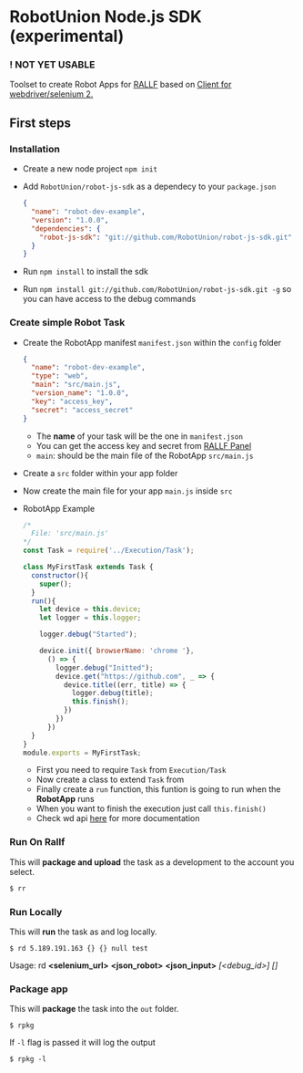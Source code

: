 # RobotUnion Node.js SDK (experimental)
### ! NOT YET USABLE

Toolset to create Robot Apps for [RALLF](https://ralf.robotunion.net)
based on [Client for webdriver/selenium 2.](https://github.com/admc/wd)


## First steps
### Installation
* Create a new node project `npm init`
* Add `RobotUnion/robot-js-sdk` as a dependecy to your `package.json`

  ```json
  {
    "name": "robot-dev-example",
    "version": "1.0.0",
    "dependencies": {
      "robot-js-sdk": "git://github.com/RobotUnion/robot-js-sdk.git"
    }
  }
  ```
* Run `npm install` to install the sdk
* Run `npm install git://github.com/RobotUnion/robot-js-sdk.git -g` so you can have access to the debug commands

### Create simple Robot Task
  * Create the RobotApp manifest `manifest.json` within the `config` folder

    ```json
    {
      "name": "robot-dev-example",
      "type": "web",
      "main": "src/main.js",
      "version_name": "1.0.0",
      "key": "access_key",
      "secret": "access_secret"
    }
    ```
      * The **name** of your task will be the one in `manifest.json`
      * You can get the access key and secret from [RALLF Panel](https://alpha.rallf.com/)
      * `main`: should be the main file of the RobotApp `src/main.js`


  * Create a `src` folder within your app folder
  * Now create the main file for your app `main.js` inside `src`

  * RobotApp Example
    ```js
    /*
      File: 'src/main.js'
    */
    const Task = require('../Execution/Task');

    class MyFirstTask extends Task {
      constructor(){
        super();
      }
      run(){
        let device = this.device;
        let logger = this.logger;

        logger.debug("Started");

        device.init({ browserName: 'chrome '},
          () => {
            logger.debug("Initted");
            device.get("https://github.com", _ => {
              device.title((err, title) => {
                logger.debug(title);
                this.finish();
              })
            })
          })
      }
    }
    module.exports = MyFirstTask;
    ```
    * First you need to require `Task` from `Execution/Task`
    * Now create a class to extend `Task` from
    * Finally create a `run` function, this funtion is going to run when the **RobotApp** runs
    * When you want to finish the execution just call `this.finish()`
    * Check wd api [here](https://github.com/admc/wd/blob/master/doc/api.md) for more documentation

### Run On Rallf
This will **package and upload** the task as a development to the account you select.
```sh
$ rr
```

### Run Locally
This will **run** the task as and log locally.
```
$ rd 5.189.191.163 {} {} null test
```
Usage: rd **<selenium_url>** **<json_robot>** **<json_input>** _[<debug_id>] [<env>]_

### Package app
This will **package** the task into the `out` folder.
```
$ rpkg
```
If `-l` flag is passed it will log the output
```
$ rpkg -l
```
